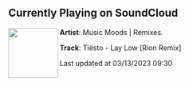 ## Currently Playing on SoundCloud

[<img align="left" width="100" src="https://i1.sndcdn.com/artworks-BHKB714G3vz5jjhP-Sjeqaw-t500x500.jpg">](https://soundcloud.com/musicmoods-remixes/tiesto-lay-low-rion-remix)

**Artist**: Music Moods | Remixes. 

**Track**: Tiësto - Lay Low [Rion Remix]

Last updated at 03/13/2023 09:30
